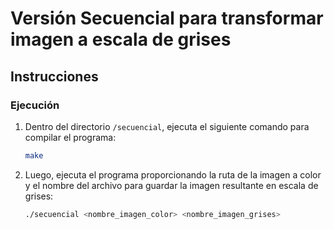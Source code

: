 # Versión Secuencial para transformar imagen a escala de grises

## Instrucciones

### Ejecución

1. Dentro del directorio `/secuencial`, ejecuta el siguiente comando para compilar el programa:

   ```bash
   make

2. Luego, ejecuta el programa proporcionando la ruta de la imagen a color y el nombre del archivo para guardar la imagen resultante en escala de grises:
   
   ```bash
   ./secuencial <nombre_imagen_color> <nombre_imagen_grises>
